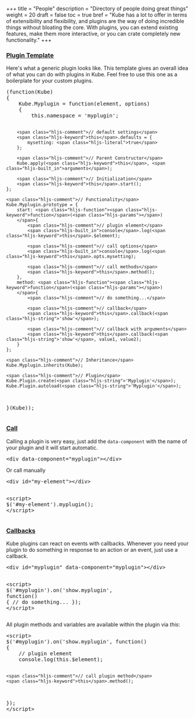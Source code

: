 +++
title = "People"
description = "Directory of people doing great things"
weight = 20
draft = false
toc = true
bref = "Kube has a lot to offer in terms of extensibility and flexibility, and plugins are the way of doing incredible things without bloating the core. With plugins, you can extend existing features, make them more interactive, or you can crate completely new functionality."
+++

<h3 class="section-head" id="h-plugin"><a href="#h-plugin">Plugin Template</a></h3>
<p>Here's what a generic plugin looks like. This template gives an overall idea of what you can do with plugins in Kube. Feel free to use this one as a boilerplate for your custom plugins.</p>
<pre class="code skip">(<span class="hljs-function"><span class="hljs-keyword">function</span>(<span class="hljs-params">Kube</span>)
</span>{
    Kube.Myplugin = <span class="hljs-function"><span class="hljs-keyword">function</span>(<span class="hljs-params">element, options</span>)
    </span>{
        <span class="hljs-keyword">this</span>.namespace = <span class="hljs-string">'myplugin'</span>;

        <span class="hljs-comment">// default settings</span>
        <span class="hljs-keyword">this</span>.defaults = {
            mysetting: <span class="hljs-literal">true</span>
        };

        <span class="hljs-comment">// Parent Constructor</span>
        Kube.apply(<span class="hljs-keyword">this</span>, <span class="hljs-built_in">arguments</span>);

        <span class="hljs-comment">// Initialization</span>
        <span class="hljs-keyword">this</span>.start();
    };

    <span class="hljs-comment">// Functionality</span>
    Kube.Myplugin.prototype = {
        start: <span class="hljs-function"><span class="hljs-keyword">function</span>(<span class="hljs-params"></span>)
        </span>{
            <span class="hljs-comment">// plugin element</span>
            <span class="hljs-built_in">console</span>.log(<span class="hljs-keyword">this</span>.$element);

            <span class="hljs-comment">// call options</span>
            <span class="hljs-built_in">console</span>.log(<span class="hljs-keyword">this</span>.opts.mysetting);

            <span class="hljs-comment">// call methods</span>
            <span class="hljs-keyword">this</span>.method();
        },
        method: <span class="hljs-function"><span class="hljs-keyword">function</span>(<span class="hljs-params"></span>)
        </span>{
            <span class="hljs-comment">// do something...</span>

            <span class="hljs-comment">// callback</span>
            <span class="hljs-keyword">this</span>.callback(<span class="hljs-string">'show'</span>);

            <span class="hljs-comment">// callback with arguments</span>
            <span class="hljs-keyword">this</span>.callback(<span class="hljs-string">'show'</span>, value1, value2);
        }
    };

    <span class="hljs-comment">// Inheritance</span>
    Kube.Myplugin.inherits(Kube);

    <span class="hljs-comment">// Plugin</span>
    Kube.Plugin.create(<span class="hljs-string">'Myplugin'</span>);
    Kube.Plugin.autoload(<span class="hljs-string">'Myplugin'</span>);

}(Kube));
</pre>
<h3 class="section-head" id="h-call"><a href="#h-call">Call</a></h3>
<p>Calling a plugin is very easy, just add the <code>data-component</code> with the name of your plugin and it will start automatic.</p>
<pre class="code">&lt;<span class="hljs-keyword">div</span> data-component=<span class="hljs-string">"myplugin"</span>&gt;&lt;/<span class="hljs-keyword">div</span>&gt;</pre>
<p>Or call manually</p>
<pre class="code skip"><span class="hljs-tag">&lt;<span class="hljs-name">div</span> <span class="hljs-attr">id</span>=<span class="hljs-string">"my-element"</span>&gt;</span><span class="hljs-tag">&lt;/<span class="hljs-name">div</span>&gt;</span>

<span class="hljs-tag">&lt;<span class="hljs-name">script</span>&gt;</span><span class="javascript">
    $(<span class="hljs-string">'#my-element'</span>).myplugin();
</span><span class="hljs-tag">&lt;/<span class="hljs-name">script</span>&gt;</span>
</pre>
<h3 class="section-head" id="h-callbacks"><a href="#h-callbacks">Callbacks</a></h3>
<p>Kube plugins can react on events with callbacks. Whenever you need your plugin to do something in response to an action or an event, just use a callback.</p>
<pre class="code skip"><span class="hljs-tag">&lt;<span class="hljs-name">div</span> <span class="hljs-attr">id</span>=<span class="hljs-string">"myplugin"</span> <span class="hljs-attr">data-component</span>=<span class="hljs-string">"myplugin"</span>&gt;</span><span class="hljs-tag">&lt;/<span class="hljs-name">div</span>&gt;</span>

<span class="hljs-tag">&lt;<span class="hljs-name">script</span>&gt;</span><span class="javascript">
$(<span class="hljs-string">'#myplugin'</span>).on(<span class="hljs-string">'show.myplugin'</span>, <span class="hljs-function"><span class="hljs-keyword">function</span>(<span class="hljs-params"></span>)
</span>{
    <span class="hljs-comment">// do something...</span>
});
</span><span class="hljs-tag">&lt;/<span class="hljs-name">script</span>&gt;</span>
</pre>
<p>All plugin methods and variables are available within the plugin via <var>this</var>:</p>
<pre class="code skip"><span class="hljs-tag">&lt;<span class="hljs-name">script</span>&gt;</span><span class="javascript">
$(<span class="hljs-string">'#myplugin'</span>).on(<span class="hljs-string">'show.myplugin'</span>, <span class="hljs-function"><span class="hljs-keyword">function</span>(<span class="hljs-params"></span>)
</span>{
    <span class="hljs-comment">// plugin element</span>
    <span class="hljs-built_in">console</span>.log(<span class="hljs-keyword">this</span>.$element);

    <span class="hljs-comment">// call plugin method</span>
    <span class="hljs-keyword">this</span>.method();
});
</span><span class="hljs-tag">&lt;/<span class="hljs-name">script</span>&gt;</span>
</pre>